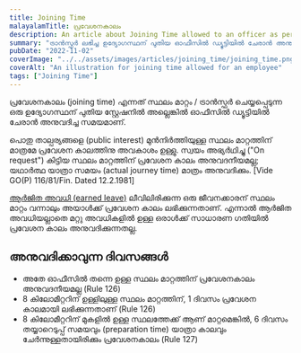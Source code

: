 ```yaml
---
title: Joining Time
malayalamTitle: പ്രവേശനകാലം
description: An article about Joining Time allowed to an officer as per KSR - Kerala
summary: "ട്രാൻസ്ഫർ ലഭിച്ച ഉദ്യോഗസ്ഥന് പുതിയ ഓഫീസിൽ ഡ്യൂട്ടിയിൽ ചേരാൻ അനുവദിക്കുന്ന സമയമായ പ്രവേശനകാലത്തെ കുറിച്ചു ഒരു വിശദീകരണം"
pubDate: "2022-11-02"
coverImage: "../../assets/images/articles/joining_time/joining_time.png"
coverAlt: "An illustration for joining time allowed for an employee"
tags: ["Joining Time"]
---
```


പ്രവേശനകാലം (joining time) എന്നത് സ്ഥലം മാറ്റം / ട്രാൻസ്ഫർ ചെയ്യപ്പെടുന്ന ഒരു ഉദ്യോഗസ്ഥന് പുതിയ സ്റ്റേഷനിൽ അല്ലെങ്കിൽ ഓഫീസിൽ ഡ്യൂട്ടിയിൽ ചേരാൻ അനുവദിച്ച സമയമാണ്.

പൊതു താല്പര്യങ്ങളെ (public interest) മുൻനിർത്തിയുള്ള സ്ഥലം മാറ്റത്തിന് മാത്രമേ പ്രവേശന കാലത്തിനു അവകാശം ഉള്ളു. സ്വയം അഭ്യർഥിച്ചു ("On request") കിട്ടിയ സ്ഥലം മാറ്റത്തിന് പ്രവേശന കാലം അനുവദനീയമല്ല; യഥാർത്ഥ യാത്രാ സമയം (actual journey time) മാത്രം അനുവദിക്കും. [Vide GO(P) 116/81/Fin. Dated 12.2.1981]

[ആർജിത അവധി (earned leave)](/article/earned-leave/) ലീവിലിരിക്കുന്ന ഒരു ജീവനക്കാരന് സ്ഥലം മാറ്റം വന്നാലും അയാൾക്ക് പ്രവേശന കാലം ലഭിക്കുന്നതാണ്. എന്നാൽ ആർജിത അവധിയല്ലാതെ മറ്റു അവധികളിൽ ഉള്ള ഒരാൾക്ക് സാധാരണ ഗതിയിൽ പ്രവേശന കാലം അനുവദിക്കുന്നതല്ല.

## അനുവദിക്കാവുന്ന ദിവസങ്ങൾ

- അതേ ഓഫീസിൽ തന്നെ ഉള്ള സ്ഥലം മാറ്റത്തിന് പ്രവേശനകാലം അനുവദനീയമല്ല (Rule 126)
- 8 കിലോമീറ്ററിന് ഉള്ളിലുള്ള സ്ഥലം മാറ്റത്തിന്, 1 ദിവസം പ്രവേശന കാലമായി ലഭിക്കുന്നതാണ് (Rule 126)
- 8 കിലോമീറ്ററിന് മുകളിൽ ഉള്ള സ്ഥലത്തേക്ക് ആണ് മാറ്റമെങ്കിൽ, 6 ദിവസം തയ്യാറെടുപ്പ് സമയവും (preparation time) യാത്രാ കാലവും ചേർന്നുള്ളതായിരിക്കും പ്രവേശനകാലം (Rule 127)
